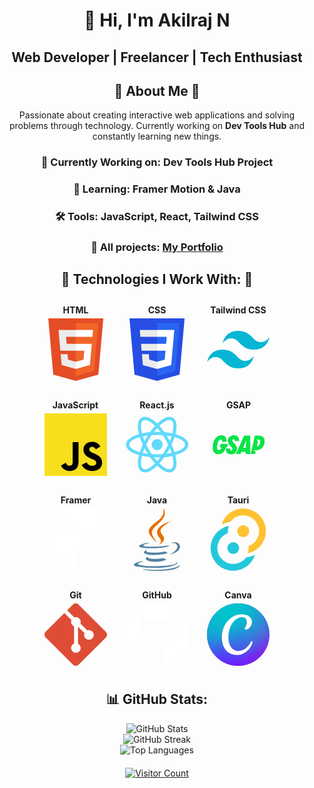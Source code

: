 <div align="center" style="margin-bottom: 20px;">
  <h1 style="border-bottom: 0;">👋 Hi, I'm Akilraj N</h1>
  <h2 style="border-bottom: 0;">Web Developer | Freelancer | Tech Enthusiast</h2>
</div>

<h2 style=" text-align: center;">🌟 About Me 🌟</h2>

<div style="max-width: 600px; margin: 0 auto; text-align:center;">
  <p style="max-width: 600px; margin: 0 auto;">
    Passionate about creating interactive web applications and solving problems through technology. Currently working on <strong>Dev Tools Hub</strong> and constantly learning new things.
  </p>
  <div style="border-bottom: 0;">
    <h3 style="border-bottom: 0;">🔭 Currently Working on: <strong>Dev Tools Hub Project</strong></h3>
  </div>
  <div style="border-bottom: 0;">
    <h3 style="border-bottom: 0;">🌱 Learning: <strong>Framer Motion & Java</strong></h3>
  </div>
  <div style="border-bottom: 0;">
    <h3 style="border-bottom: 0;">🛠️ Tools: JavaScript, React, Tailwind CSS</h3>
  </div>
  <div style="border-bottom: 0;">
    <h3 style="border-bottom: 0;">
      💼 All projects: <a href="https://akilraj-1153.github.io/Akilraj_N-Portfolio/" target="_blank" style="text-decoration: underline;">My Portfolio</a>
    </h3>
  </div>
</div>

<h2 style=" text-align: center;">🌟 Technologies I Work With: 🌟</h2>
<div style="display: flex; flex-wrap: wrap; justify-content: center; gap: 10px; margin-top: 10px;">
  <div style="  padding: 10px; border-radius: 5px;">
    <h4 style="margin: 0; text-align: center; margin-bottom:5px">HTML</h4>
    <svg width="100" height="100" viewBox="0 0 100 100" fill="none" xmlns="http://www.w3.org/2000/svg">
<g id="html5">
<g id="html5_2">
<path id="Vector" d="M14.0214 90.0345L6 0.000488281H94.1867L86.1653 89.9859L50.0204 100" fill="#E44D26"/>
<path id="Vector_2" d="M50.093 92.3445V7.39062H86.1407L79.2617 84.2015" fill="#F16529"/>
<path id="Vector_3" d="M22.3831 18.4014H50.0933V29.4369H34.4881L35.509 40.7397H50.0933V51.7509H25.3972L22.3831 18.4014ZM25.8833 57.293H36.9674L37.7452 66.1165L50.0933 69.4223V80.9439L27.439 74.624" fill="#EBEBEB"/>
<path id="Vector_4" d="M77.7058 18.4014H50.0442V29.4369H76.6849L77.7058 18.4014ZM75.6883 40.7397H50.0442V51.7752H63.6562L62.368 66.1165L50.0442 69.4223V80.8953L72.6499 74.624" fill="white"/>
</g>
</g>
</svg>
  </div>
  <div style="  padding: 10px; border-radius: 5px;">
    <h4  style="margin: 0; text-align: center; margin-bottom:5px">CSS</h4>
    <svg width="100" height="100" viewBox="0 0 100 100" fill="none" xmlns="http://www.w3.org/2000/svg">
<g id="css3">
<g id="css3_2">
<path id="polygon2989" d="M94.1749 0.000488281L86.142 89.99L50.0335 100L14.0245 90.0041L6 0.000488281H94.1749Z" fill="#264DE4"/>
<path id="polygon2991" d="M79.2648 84.2598L86.1295 7.35962H50.0874V92.3489L79.2648 84.2598Z" fill="#2965F1"/>
<path id="polygon2993" d="M24.3959 40.7407L25.3852 51.7792H50.0874V40.7407H24.3959Z" fill="#EBEBEB"/>
<path id="polygon2995" d="M50.0875 18.3982H50.0493H22.408L23.4114 29.4369H50.0875V18.3982Z" fill="#EBEBEB"/>
<path id="polygon2997" d="M50.0874 80.8935V69.4088L50.039 69.4217L37.7453 66.1021L36.9594 57.2983H30.9856H25.8784L27.4249 74.6305L50.0366 80.9077L50.0874 80.8935Z" fill="#EBEBEB"/>
<path id="polygon3005" d="M63.6421 51.779L62.3608 66.0952L50.0493 69.4182V80.9024L72.679 74.6306L72.845 72.7657L75.439 43.7047L75.7083 40.7406L77.7011 18.3982H50.0493V29.4369H65.6038L64.5994 40.7406H50.0493V51.779H63.6421Z" fill="white"/>
</g>
</g>
</svg>
  </div>
  <div style="  padding: 10px; border-radius: 5px;">
    <h4  style="margin: 0; text-align: center; margin-bottom:5px">Tailwind CSS</h4>
    <svg width="100" height="100" viewBox="0 0 100 100" fill="none" xmlns="http://www.w3.org/2000/svg">
<g id="tailwindcss">
<g id="tailwindcss_2">
<path id="Vector" d="M50.0002 20.0005C36.6665 20.0005 28.3334 26.6655 24.9996 39.9942C30.0002 33.3292 35.8337 30.8308 42.4999 32.4964C46.3039 33.4468 49.0224 36.2065 52.0323 39.2602C56.9341 44.2345 62.6075 49.9917 75.0009 49.9917C88.3334 49.9917 96.6677 43.3267 100 29.9967C95.0009 36.6617 89.1674 39.1614 82.4999 37.4958C78.6973 36.5454 75.9787 33.7856 72.9689 30.732C68.067 25.7576 62.3924 20.0005 50.0002 20.0005ZM24.9996 49.9917C11.6671 49.9917 3.33274 56.6567 0.000244141 69.9866C4.99962 63.3217 10.8331 60.822 17.5006 62.4888C21.3032 63.4405 24.0218 66.199 27.0316 69.2514C31.9335 74.2257 37.6081 79.9841 50.0002 79.9841C63.334 79.9841 71.6671 73.3191 75.0009 59.9892C70.0002 66.6542 64.1668 69.1538 57.5006 67.487C53.6966 66.5379 50.9781 63.7768 47.9682 60.7244C43.0664 55.7501 37.393 49.9917 24.9996 49.9917Z" fill="#06B6D4"/>
</g>
</g>
</svg>
  </div>
  <div style="  padding: 10px; border-radius: 5px;">
    <h4  style="margin: 0; text-align: center; margin-bottom:5px">JavaScript</h4>
    <svg width="100" height="100" viewBox="0 0 100 100" fill="none" xmlns="http://www.w3.org/2000/svg">
<g id="js">
<g id="js_2">
<path id="Vector" d="M100 0.000488281H0V100H100V0.000488281Z" fill="#F7DF1E"/>
<path id="Vector_2" d="M67.1745 78.1259C69.1888 81.4148 71.8094 83.8323 76.4444 83.8323C80.338 83.8323 82.8253 81.8862 82.8253 79.1973C82.8253 75.9751 80.2698 74.8339 75.9841 72.9592L73.6348 71.9513C66.8539 69.0624 62.3491 65.4434 62.3491 57.7926C62.3491 50.745 67.719 45.3799 76.111 45.3799C82.0856 45.3799 86.3809 47.4592 89.4761 52.9037L82.1586 57.6021C80.5475 54.7132 78.8094 53.5751 76.111 53.5751C73.3587 53.5751 71.6142 55.3212 71.6142 57.6021C71.6142 60.4212 73.3602 61.5624 77.392 63.3085L79.7412 64.3148C87.7253 67.7386 92.2333 71.2291 92.2333 79.0767C92.2333 87.537 85.5872 92.1719 76.6618 92.1719C67.9348 92.1719 62.2967 88.0132 59.538 82.5624L67.1745 78.1259ZM33.9793 78.9402C35.4555 81.5592 36.7983 83.7735 40.0269 83.7735C43.1142 83.7735 45.0618 82.5656 45.0618 77.8688V45.9164H54.4586V77.9958C54.4586 87.7259 48.7539 92.1545 40.4269 92.1545C32.9031 92.1545 28.546 88.2608 26.3301 83.5712L33.9793 78.9402Z" fill="black"/>
</g>
</g>
</svg>
  </div>
  <div style="  padding: 10px; border-radius: 5px;">
    <h4  style="margin: 0; text-align: center; margin-bottom:5px">React.js</h4>
    <svg width="101" height="100" viewBox="0 0 101 100" fill="none" xmlns="http://www.w3.org/2000/svg">
<g id="reactjs">
<g id="reactjs_2">
<path id="Vector" d="M50.3067 58.8168C55.1757 58.8168 59.1229 54.8697 59.1229 50.0006C59.1229 45.1315 55.1757 41.1844 50.3067 41.1844C45.4376 41.1844 41.4904 45.1315 41.4904 50.0006C41.4904 54.8697 45.4376 58.8168 50.3067 58.8168Z" fill="#61DAFB"/>
<path id="Vector_2" d="M50.3066 68.0631C76.4333 68.0631 97.6132 59.9762 97.6132 50.0005C97.6132 40.0249 76.4333 31.938 50.3066 31.938C24.1799 31.938 3 40.0249 3 50.0005C3 59.9762 24.1799 68.0631 50.3066 68.0631Z" stroke="#61DAFB" stroke-width="5"/>
<path id="Vector_3" d="M34.664 59.0318C47.7274 81.6582 65.3207 95.9571 73.9599 90.9692C82.5991 85.9814 79.0126 63.5957 65.9492 40.9693C52.8858 18.3428 35.2925 4.04395 26.6533 9.03178C18.0141 14.0196 21.6006 36.4054 34.664 59.0318Z" stroke="#61DAFB" stroke-width="5"/>
<path id="Vector_4" d="M34.664 40.9692C21.6007 63.5956 18.0141 85.9814 26.6533 90.9692C35.2925 95.957 52.8859 81.6582 65.9492 59.0318C79.0126 36.4053 82.5991 14.0196 73.9599 9.03176C65.3208 4.04393 47.7274 18.3428 34.664 40.9692Z" stroke="#61DAFB" stroke-width="5"/>
</g>
</g>
</svg>
  </div>
  <div style="  padding: 10px; border-radius: 5px;">
    <h4  style="margin: 0; text-align: center; margin-bottom:5px">GSAP</h4>
    <svg width="100" height="100" viewBox="0 0 100 100" fill="none" xmlns="http://www.w3.org/2000/svg">
<g id="gsap">
<g id="Union">
<path d="M50.2089 44.1964C50.3131 44.0957 50.374 43.9584 50.3788 43.8133H50.3808C50.4511 41.0533 49.8123 38.8975 48.4837 37.4051C47.0808 35.8298 44.932 35.0209 42.0966 35.0005C39.2663 35.0005 36.8282 35.8848 35.0453 37.5578C33.359 39.141 32.4075 41.3327 32.3646 43.7288C32.2923 47.8603 34.6265 50.4878 37.2296 53.0309C39.2449 55.1041 39.6147 56.1292 39.5944 57.2988C39.5699 58.6519 38.926 59.4282 37.8267 59.4282C37.3733 59.4282 37.0096 59.2875 36.7487 59.0104C36.3412 58.5825 36.1609 57.8092 36.2271 56.7742C36.2381 56.705 36.2342 56.6341 36.2156 56.5667C36.2076 56.5379 36.1971 56.51 36.1841 56.4832C36.1666 56.4473 36.1448 56.4138 36.1191 56.3829C36.0676 56.318 36.0023 56.2653 35.9279 56.2287C35.8536 56.1919 35.772 56.1722 35.6891 56.171H29.7391C29.594 56.1705 29.4544 56.2267 29.35 56.3277C29.2456 56.4284 29.1846 56.566 29.1798 56.711C29.0402 59.58 29.7085 61.803 31.1665 63.318C32.6031 64.8097 34.763 65.5657 37.5903 65.5657C43.1267 65.5657 46.7649 62.1067 46.8597 56.7558C46.9178 53.4465 45.7104 50.9432 42.6977 48.117C40.4094 45.898 39.6056 44.6061 39.631 43.1848C39.6534 41.9102 40.4196 41.1807 41.6076 41.1807C42.7956 41.1807 43.3763 41.9978 43.3763 43.6758C43.3763 44.0477 43.6911 44.3534 44.0681 44.3534H49.8204C49.9654 44.3536 50.1047 44.2971 50.2089 44.1964Z" fill="#0AE448"/>
<path d="M32.2587 49.2896V49.2764H32.2556C32.2607 48.9993 32.0681 48.7456 31.7951 48.71C31.7716 48.7048 31.7462 48.7048 31.7217 48.7048H21.1972V48.717C20.9251 48.7496 20.704 48.9342 20.65 49.1777L19.5537 53.9395C19.5392 54.0037 19.5396 54.0704 19.555 54.1343C19.5703 54.1982 19.6002 54.2579 19.6424 54.3084C19.6973 54.3731 19.7657 54.4251 19.8428 54.4607C19.9198 54.4962 20.0038 54.5144 20.0886 54.5141H21.6923C21.785 54.5141 21.9062 54.5276 21.95 54.5845C21.9918 54.6395 21.9888 54.7629 21.945 54.9218C21.6332 56.066 20.8915 57.3202 19.9704 58.0455C19.0484 58.7698 17.5262 59.2039 16.4595 58.5499C15.2563 57.8112 15.0525 56.0292 15.0026 54.7619C14.8976 52.0394 15.4305 49.306 16.4769 46.7895C17.2257 44.9881 18.6378 41.7381 21.0321 41.7381C22.3892 41.7381 23.0718 42.8587 23.1227 45.1613C23.124 45.2128 23.1345 45.2632 23.1534 45.3105C23.1745 45.3632 23.2061 45.4117 23.2468 45.4528C23.324 45.5304 23.428 45.5757 23.5374 45.5789H29.7829C29.9289 45.5789 30.069 45.5217 30.1735 45.4197C30.278 45.3177 30.3385 45.1789 30.3422 45.0329C30.3382 41.7033 29.5781 39.1604 28.0804 37.4712C26.6642 35.8746 24.6286 35.0749 22.0357 35.0972C13.512 35.0972 9.0852 43.7094 8.14782 52.2444C7.62827 56.7904 8.48611 60.564 10.5625 62.8688C12.1336 64.613 13.9858 65.4963 16.7326 65.4963C19.7901 65.4963 22.0784 64.8177 23.9348 63.3628C26.1171 61.6542 27.7697 58.8086 28.9902 54.6681C29.0038 54.6223 29.0317 54.5823 29.0699 54.5537C29.1081 54.5248 29.1545 54.5094 29.2022 54.5092H30.5256C30.8353 54.5092 31.1043 54.3124 31.1634 54.0435L32.2587 49.2896Z" fill="#0AE448"/>
<path fill-rule="evenodd" clip-rule="evenodd" d="M68.2084 64.559L68.2461 36.0997C68.2472 36.0285 68.234 35.9576 68.2074 35.8915C68.1954 35.8619 68.1808 35.8333 68.1638 35.8064C68.143 35.7733 68.1186 35.7427 68.0909 35.7149C68.0677 35.6912 68.0423 35.6701 68.0153 35.6514C67.984 35.6298 67.9504 35.6114 67.915 35.597C67.8491 35.5699 67.7784 35.5562 67.7071 35.5567H58.8046C58.505 35.5567 58.3736 35.8144 58.288 35.9845L45.3976 64.3846V64.3899L45.3926 64.3971C45.2499 64.7463 45.5209 65.1204 45.8989 65.1204H52.122C52.4582 65.1204 52.6813 65.0184 52.7903 64.8065L54.0262 61.8365C54.178 61.4403 54.2065 61.4035 54.6385 61.4035H60.5844C60.9981 61.4035 61.0062 61.4117 61.0001 61.8161L60.8667 64.5774C60.8662 64.6078 60.8683 64.6381 60.873 64.6679C60.8792 64.708 60.8901 64.7473 60.9053 64.7851C60.9319 64.8513 60.9714 64.9112 61.0215 64.962C61.0716 65.0125 61.1313 65.0525 61.1971 65.0796C61.2629 65.107 61.3334 65.1207 61.4046 65.1204H67.6919C67.7697 65.1214 67.8468 65.1052 67.9177 65.0731C67.9886 65.0411 68.0517 64.994 68.1024 64.9348C68.1462 64.8836 68.1784 64.8234 68.1967 64.7585C68.2149 64.6936 68.219 64.6257 68.2084 64.559ZM57.1948 55.0574C57.1478 55.0574 57.1009 55.0559 57.0542 55.0522C57.0324 55.0504 57.0112 55.0437 56.9922 55.033C56.9732 55.0221 56.9568 55.0071 56.9442 54.9892C56.9382 54.9808 56.933 54.9716 56.9289 54.9621C56.9244 54.9517 56.9212 54.9407 56.9191 54.9295C56.917 54.9173 56.9163 54.9052 56.9171 54.893C56.9177 54.8833 56.9193 54.8738 56.9217 54.8646C56.9287 54.8412 56.9374 54.8129 56.9485 54.7798C56.9566 54.7554 56.9659 54.7285 56.9767 54.6997L61.4352 43.6676C61.4752 43.5589 61.5215 43.4524 61.5737 43.3487C61.6461 43.2 61.7337 43.1898 61.7612 43.2999C61.7846 43.3915 61.2498 54.6273 61.2498 54.6273C61.208 55.0482 61.1886 55.0653 60.7739 55.1002L57.1988 55.0594H57.1907L57.1948 55.0574Z" fill="#0AE448"/>
<path fill-rule="evenodd" clip-rule="evenodd" d="M76.1645 35.5567H80.8909L80.896 35.5537C87.8669 35.5537 91.3473 38.7132 91.2372 44.9483C91.1088 52.2546 86.6565 57.6239 79.9526 58.8616C79 59.037 78.031 59.1051 77.0631 59.1002L73.8263 59.0857C73.7732 59.0855 73.7221 59.1061 73.684 59.1429C73.6459 59.18 73.6238 59.2305 73.6225 59.2835C73.6218 59.3193 73.6313 59.3546 73.6499 59.3852C73.6685 59.4158 73.6954 59.4407 73.7274 59.4566L74.1217 59.6616L75.1406 60.1934L76.1645 60.7262C76.2703 60.7814 76.3763 60.8366 76.4824 60.8911C76.7086 61.0095 76.7962 61.205 76.7453 61.4577L76.028 64.6946C75.9689 64.9644 75.7519 65.1204 75.434 65.1204H69.5268C69.4421 65.1204 69.3584 65.102 69.2815 65.0664C69.2046 65.0309 69.1364 64.9791 69.0816 64.9147C69.0393 64.864 69.0092 64.8043 68.9937 64.7401C68.9781 64.6759 68.9775 64.6092 68.9919 64.5448L75.5695 35.9867C75.6347 35.6892 75.9149 35.5567 76.1645 35.5567ZM79.1558 52.5511H79.2822C82.3845 52.4257 84.0758 48.7598 84.138 45.2031C84.1736 43.1482 83.4237 41.9448 82.0789 41.904H77.758C77.7056 41.904 77.6553 41.9244 77.6178 41.961C77.5803 41.9975 77.5586 42.0473 77.5573 42.0998C77.5564 42.1356 77.5655 42.1712 77.5837 42.202C77.6019 42.2331 77.6284 42.2582 77.6602 42.2749C77.6602 42.2749 80.3927 43.7156 80.5802 43.8196C80.7269 43.8999 80.7289 44.0365 80.681 44.274C80.6805 44.2792 80.2623 46.1174 79.8218 48.0556C79.3302 50.2186 78.8108 52.5066 78.8135 52.5103C78.8216 52.5205 78.8716 52.5511 79.1558 52.5511Z" fill="#0AE448"/>
</g>
</g>
</svg>
  </div>
  <div style="  padding: 10px; border-radius: 5px;">
    <h4  style="margin: 0; text-align: center; margin-bottom:5px">Framer</h4>
    <svg width="100" height="100" viewBox="0 0 100 100" fill="none" xmlns="http://www.w3.org/2000/svg">
<g id="framer">
<g id="framer_2">
<path id="Vector" d="M80.8222 64.8218C81.8722 65.8718 81.1278 67.6663 79.6444 67.6663H52C51.0778 67.6663 50.3333 68.4107 50.3333 69.3329V96.9774C50.3333 98.4607 48.5389 99.2052 47.4889 98.1552L17.65 68.3163C17.2333 67.8996 17 67.3329 17 66.7441V35.9996C17 35.0774 17.7444 34.3329 18.6667 34.3329H50.3333L80.8222 64.8218Z" fill="white"/>
<path id="Vector_2" d="M50.3333 34.333L19.8444 3.84408C18.7944 2.79408 19.5389 0.999634 21.0222 0.999634H82C82.9222 0.999634 83.6666 1.74408 83.6666 2.6663V32.6663C83.6666 33.5885 82.9222 34.333 82 34.333H50.3333Z" fill="white"/>
</g>
</g>
</svg>
  </div>
  <div style="  padding: 10px; border-radius: 5px;">
    <h4  style="margin: 0; text-align: center; margin-bottom:5px">Java</h4>
    <svg width="100" height="100" viewBox="0 0 100 100" fill="none" xmlns="http://www.w3.org/2000/svg">
<g id="java">
<g id="java_2">
<path id="Vector" d="M36.7526 77.3362C36.7526 77.3362 32.9313 79.5584 39.4722 80.3103C47.3966 81.2143 51.4463 81.0848 60.179 79.4319C60.179 79.4319 62.475 80.8715 65.681 82.1185C46.1052 90.5083 21.3765 81.6324 36.7526 77.3362ZM34.3605 66.3878C34.3605 66.3878 30.0745 69.5605 36.6203 70.2375C45.0852 71.1107 51.77 71.1822 63.3375 68.9548C63.3375 68.9548 64.9375 70.5768 67.4533 71.4639C43.7846 78.3849 17.4221 72.0097 34.3605 66.3878Z" fill="#5382A1"/>
<path id="Vector_2" d="M54.5266 47.8159C59.3503 53.3692 53.2594 58.3666 53.2594 58.3666C53.2594 58.3666 65.507 52.044 59.8822 44.1263C54.6289 36.7432 50.6 33.0742 72.4098 20.4255C72.4098 20.4255 38.1757 28.9755 54.5266 47.8156" fill="#E76F00"/>
<path id="Vector_3" d="M80.4175 85.4344C80.4175 85.4344 83.2454 87.7643 77.303 89.567C66.0036 92.9902 30.2732 94.0238 20.3473 89.7034C16.7794 88.1514 23.4705 85.9973 25.5752 85.545C27.7701 85.069 29.0247 85.1579 29.0247 85.1579C25.0566 82.3624 3.37677 90.6467 18.0125 93.0188C57.9258 99.4917 90.7704 90.1044 80.4175 85.4344ZM38.5901 55.0441C38.5901 55.0441 20.4156 59.3611 32.1543 60.9284C37.1105 61.592 46.9909 61.442 56.1944 60.6707C63.7159 60.0366 71.2685 58.6873 71.2685 58.6873C71.2685 58.6873 68.6163 59.8232 66.6976 61.1333C48.2414 65.9874 12.5875 63.7293 22.8518 58.7641C31.5324 54.5681 38.5904 55.0441 38.5904 55.0441H38.5901ZM71.1935 73.2681C89.9554 63.5188 81.2806 54.15 75.2258 55.4124C73.7417 55.721 73.0801 55.9886 73.0801 55.9886C73.0801 55.9886 73.6311 55.1258 74.6833 54.7522C86.6613 50.5409 95.8735 67.1725 70.8165 73.7595C70.8165 73.7597 71.1069 73.5003 71.1935 73.2681Z" fill="#5382A1"/>
<path id="Vector_4" d="M59.8822 0.000777813C59.8822 0.000777813 70.2727 10.3951 50.0272 26.3777C33.7927 39.1989 46.3252 46.5091 50.0206 54.8614C40.5441 46.3114 33.5894 38.7846 38.2553 31.7796C45.1031 21.4962 64.0743 16.5107 59.8822 0.000488281" fill="#E76F00"/>
<path id="Vector_5" d="M40.4338 99.6861C58.4426 100.839 86.097 99.0465 86.752 90.5253C86.752 90.5253 85.4931 93.7559 71.8687 96.3211C56.4978 99.2136 37.5401 98.876 26.296 97.0221C26.2963 97.0221 28.5978 98.9272 40.4341 99.6861" fill="#5382A1"/>
</g>
</g>
</svg>
  </div>
  <div style="  padding: 10px; border-radius: 5px;">
    <h4  style="margin: 0; text-align: center; margin-bottom:5px">Tauri</h4>
    <svg fill="none" height="100" viewBox="-7.01114223 -.48904824 219.24490765 231.9000649" width="100" xmlns="http://www.w3.org/2000/svg"><path d="m143.1 84a22 22 0 1 1 -44 0 22 22 0 0 1 44 0z" fill="#ffc131"/><circle cx="84.1" cy="147" fill="#24c8db" r="22" transform="matrix(-1 0 0 -1 168.2 294)"/><g clip-rule="evenodd" fill-rule="evenodd"><path d="m166.7 154.5a84 84 0 0 1 -29 11.8 59 59 0 0 0 2.9-26.6 59 59 0 1 0 -67.4-90.1 98 98 0 0 0 -32.2 9.4 84 84 0 1 1 125.7 95.5zm-124.7-80.2 20.6 2.5a59 59 0 0 1 2.6-11.7 84 84 0 0 0 -23.2 9.2z" fill="#ffc131"/><path d="m38.4 76.5a84 84 0 0 1 29.2-11.9 58.9 58.9 0 0 0 -3.3 26.7 59 59 0 1 0 67.7 90 98 98 0 0 0 32.2-9.3 84 84 0 1 1 -125.8-95.5zm124.7 80.2-.4.2z" fill="#24c8db"/></g></svg>
  </div>
  <div style="  padding: 10px; border-radius: 5px;">
    <h4  style="margin: 0; text-align: center; margin-bottom:5px">Git</h4>
    <svg width="100" height="100" viewBox="0 0 100 100" fill="none" xmlns="http://www.w3.org/2000/svg">
<g id="git">
<g id="git_2">
<path id="Vector" d="M98.1141 45.5449L54.4531 1.88633C51.9402 -0.628125 47.8621 -0.628125 45.3461 1.88633L36.2797 10.9527L47.7809 22.4539C50.4535 21.5508 53.5184 22.1566 55.6488 24.2871C57.7894 26.4312 58.391 29.5223 57.466 32.2035L68.55 43.2879C71.2316 42.3641 74.3258 42.9617 76.4676 45.107C79.4609 48.0992 79.4609 52.9488 76.4676 55.943C73.4734 58.9375 68.6238 58.9375 65.6281 55.943C63.3766 53.6891 62.8203 50.3824 63.9602 47.6086L53.6234 37.2719L53.6223 64.4738C54.3716 64.8443 55.056 65.3337 55.6488 65.923C58.6422 68.9152 58.6422 73.7652 55.6488 76.7617C52.6547 79.7547 47.8027 79.7547 44.8129 76.7617C41.8195 73.7652 41.8195 68.9156 44.8129 65.9234C45.5302 65.2057 46.3827 64.6374 47.3211 64.2512V36.7957C46.3814 36.4121 45.5284 35.8434 44.8129 35.1234C42.5449 32.8586 41.9996 29.5309 43.1617 26.7461L31.8242 15.4074L1.88672 45.343C-0.628906 47.8598 -0.628906 51.9383 1.88672 54.4531L45.5484 98.1125C48.0621 100.627 52.1395 100.627 54.6562 98.1125L98.1137 54.6559C100.629 52.1402 100.629 48.0594 98.1141 45.5449Z" fill="#DE4C36"/>
</g>
</g>
</svg>
  </div>
  <div style="  padding: 10px; border-radius: 5px;">
    <h4  style="margin: 0; text-align: center; margin-bottom:5px">GitHub</h4>
    <svg width="100" height="100" viewBox="0 0 100 100" fill="none" xmlns="http://www.w3.org/2000/svg">
<g id="github">
<g id="github_2">
<path id="Vector" d="M50 1.00049C22.3892 1.00049 -0.000244141 23.386 -0.000244141 51.0007C-0.000244141 73.0924 14.3263 91.8345 34.1931 98.4461C36.6918 98.9088 37.6094 97.3614 37.6094 96.0406C37.6094 94.8485 37.5627 90.9095 37.5416 86.7316C23.6311 89.7562 20.6959 80.8322 20.6959 80.8322C18.4215 75.0528 15.1443 73.5163 15.1443 73.5163C10.608 70.4129 15.4863 70.4765 15.4863 70.4765C20.5073 70.8294 23.1511 75.6292 23.1511 75.6292C27.6105 83.2733 34.8479 81.0631 37.7012 79.7859C38.1498 76.5539 39.4458 74.3485 40.8756 73.0999C29.7701 71.8352 18.0952 67.5479 18.0952 48.3894C18.0952 42.9308 20.0485 38.4701 23.2472 34.9687C22.728 33.7091 21.0167 28.6238 23.7315 21.7366C23.7315 21.7366 27.9301 20.3927 37.4851 26.8619C41.4732 25.7537 45.7507 25.1985 50 25.1796C54.2492 25.1985 58.5298 25.7537 62.5258 26.8619C72.0694 20.3927 76.2622 21.7366 76.2622 21.7366C78.9836 28.6238 77.2715 33.7091 76.7523 34.9687C79.9581 38.4701 81.898 42.9304 81.898 48.3894C81.898 67.5934 70.2012 71.8223 59.0675 73.0599C60.8607 74.6116 62.4587 77.6546 62.4587 82.3192C62.4587 89.0091 62.4007 94.3936 62.4007 96.0406C62.4007 97.3712 63.3007 98.9304 65.8355 98.4394C85.6912 91.8204 99.9998 73.085 99.9998 51.0007C99.9998 23.386 77.6135 1.00049 50 1.00049Z" fill="white"/>
<path id="Vector_2" d="M18.7264 72.227C18.6166 72.4752 18.2252 72.5498 17.8696 72.3796C17.5068 72.2164 17.3029 71.8776 17.4206 71.6282C17.5284 71.3725 17.9198 71.3012 18.2817 71.4729C18.6452 71.6357 18.8523 71.9776 18.7264 72.227ZM21.1859 74.4215C20.9475 74.6426 20.4812 74.5399 20.1648 74.1905C19.8377 73.8419 19.7766 73.376 20.0185 73.1513C20.2644 72.9305 20.7165 73.0337 21.0444 73.3827C21.3714 73.7352 21.4349 74.1983 21.1855 74.4218L21.1859 74.4215ZM22.8733 77.2292C22.5667 77.4421 22.0655 77.2425 21.7561 76.7978C21.4498 76.3535 21.4498 75.8202 21.7628 75.6065C22.0733 75.3928 22.5667 75.5849 22.8804 76.0261C23.1862 76.4782 23.1862 77.0116 22.8729 77.2296L22.8733 77.2292ZM25.7266 80.4812C25.4524 80.7832 24.8689 80.7024 24.4415 80.2899C24.0047 79.8868 23.8827 79.3146 24.1576 79.0123C24.4348 78.7095 25.0219 78.7946 25.4524 79.2036C25.8865 79.606 26.0191 80.1824 25.7269 80.4812H25.7266ZM29.4143 81.5792C29.2939 81.9706 28.7316 82.1486 28.1653 81.9824C27.5998 81.811 27.2296 81.3522 27.3438 80.9565C27.4614 80.5624 28.0261 80.3769 28.5967 80.555C29.1613 80.7255 29.5323 81.1808 29.4147 81.5792H29.4143ZM33.6118 82.0447C33.6259 82.4573 33.1455 82.7992 32.551 82.8067C31.953 82.8196 31.4695 82.4859 31.4632 82.0804C31.4632 81.6639 31.9326 81.3251 32.5302 81.3153C33.1247 81.3036 33.6118 81.6349 33.6118 82.0447ZM37.7348 81.8867C37.8061 82.289 37.3928 82.7023 36.8027 82.8121C36.2223 82.918 35.685 82.6698 35.6109 82.271C35.5388 81.8584 35.9599 81.4455 36.5391 81.3385C37.1305 81.2357 37.6595 81.4777 37.7348 81.8867Z" fill="white"/>
</g>
</g>
</svg>
  </div>
  <div style="  padding: 10px; border-radius: 5px;">
    <h4  style="margin: 0; text-align: center; margin-bottom:5px">Canva</h4>
    <svg width="100" height="100" viewBox="0 0 100 100" fill="none" xmlns="http://www.w3.org/2000/svg">
<g id="canva">
<g id="canva_2">
<path id="Vector" d="M50 99.9996C77.6142 99.9996 100 77.6139 100 49.9996C100 22.3854 77.6142 -0.000366211 50 -0.000366211C22.3858 -0.000366211 0 22.3854 0 49.9996C0 77.6139 22.3858 99.9996 50 99.9996Z" fill="#7D2AE7"/>
<path id="Vector_2" d="M50 99.9996C77.6142 99.9996 100 77.6139 100 49.9996C100 22.3854 77.6142 -0.000366211 50 -0.000366211C22.3858 -0.000366211 0 22.3854 0 49.9996C0 77.6139 22.3858 99.9996 50 99.9996Z" fill="url(#paint0_radial_790_414)"/>
<path id="Vector_3" d="M50 99.9996C77.6142 99.9996 100 77.6139 100 49.9996C100 22.3854 77.6142 -0.000366211 50 -0.000366211C22.3858 -0.000366211 0 22.3854 0 49.9996C0 77.6139 22.3858 99.9996 50 99.9996Z" fill="url(#paint1_radial_790_414)"/>
<path id="Vector_4" d="M50 99.9996C77.6142 99.9996 100 77.6139 100 49.9996C100 22.3854 77.6142 -0.000366211 50 -0.000366211C22.3858 -0.000366211 0 22.3854 0 49.9996C0 77.6139 22.3858 99.9996 50 99.9996Z" fill="url(#paint2_radial_790_414)"/>
<path id="Vector_5" d="M50 99.9996C77.6142 99.9996 100 77.6139 100 49.9996C100 22.3854 77.6142 -0.000366211 50 -0.000366211C22.3858 -0.000366211 0 22.3854 0 49.9996C0 77.6139 22.3858 99.9996 50 99.9996Z" fill="url(#paint3_radial_790_414)"/>
<path id="Vector_6" d="M71.5863 60.2564C71.1736 60.2564 70.8105 60.6048 70.4326 61.3659C66.1652 70.019 58.7947 76.1417 50.2655 76.1417C40.4034 76.1417 34.2961 67.239 34.2961 54.9401C34.2961 34.1067 45.9039 22.0613 56.0994 22.0613C60.8636 22.0613 63.7731 25.0553 63.7731 29.8197C63.7731 35.4744 60.5605 38.4684 60.5605 40.4627C60.5605 41.3579 61.1173 41.8999 62.2215 41.8999C66.6578 41.8999 71.8647 36.8023 71.8647 29.6009C71.8647 22.6183 65.7873 17.4858 55.5921 17.4858C38.7423 17.4858 23.7676 33.1071 23.7676 54.7211C23.7676 71.4517 33.3214 82.5075 48.0624 82.5075C63.7084 82.5075 72.7552 66.9406 72.7552 61.888C72.7552 60.769 72.1831 60.2564 71.5863 60.2564Z" fill="white"/>
</g>
</g>
<defs>
<radialGradient id="paint0_radial_790_414" cx="0" cy="0" r="1" gradientUnits="userSpaceOnUse" gradientTransform="translate(19.3162 88.6318) rotate(-49.416) scale(77.3416)">
<stop stop-color="#6420FF"/>
<stop offset="1" stop-color="#6420FF" stop-opacity="0"/>
</radialGradient>
<radialGradient id="paint1_radial_790_414" cx="0" cy="0" r="1" gradientUnits="userSpaceOnUse" gradientTransform="translate(26.4735 11.3678) rotate(54.703) scale(87.2168)">
<stop stop-color="#00C4CC"/>
<stop offset="1" stop-color="#00C4CC" stop-opacity="0"/>
</radialGradient>
<radialGradient id="paint2_radial_790_414" cx="0" cy="0" r="1" gradientUnits="userSpaceOnUse" gradientTransform="translate(19.3158 88.6312) rotate(-45.1954) scale(76.4053 35.1398)">
<stop stop-color="#6420FF"/>
<stop offset="1" stop-color="#6420FF" stop-opacity="0"/>
</radialGradient>
<radialGradient id="paint3_radial_790_414" cx="0" cy="0" r="1" gradientUnits="userSpaceOnUse" gradientTransform="translate(40.8947 13.4733) rotate(66.5198) scale(78.7295 131.889)">
<stop stop-color="#00C4CC" stop-opacity="0.725916"/>
<stop offset="0.0001" stop-color="#00C4CC"/>
<stop offset="1" stop-color="#00C4CC" stop-opacity="0"/>
</radialGradient>
</defs>
</svg>
  </div>
</div>

<div align="center" style="margin-top: 20px;">
  <h2 >📊 GitHub Stats:</h2>
  <img src="https://github-readme-stats.vercel.app/api?username=Akilraj-1153&theme=default&hide_border=false&include_all_commits=false&count_private=true" alt="GitHub Stats"><br/>
  <img src="https://github-readme-streak-stats.herokuapp.com/?user=Akilraj-1153&theme=default&hide_border=false" alt="GitHub Streak"><br/>
  <img src="https://github-readme-stats.vercel.app/api/top-langs/?username=Akilraj-1153&theme=default&hide_border=false&include_all_commits=false&count_private=true&layout=compact" alt="Top Languages">
  
  <div style="margin-top: 20px;">
    <a href="https://visitcount.itsvg.in" target="_blank">
      <img src="https://visitcount.itsvg.in/api?id=Akilraj-1153&icon=0&color=12" alt="Visitor Count">
    </a>
  </div>
</div>
